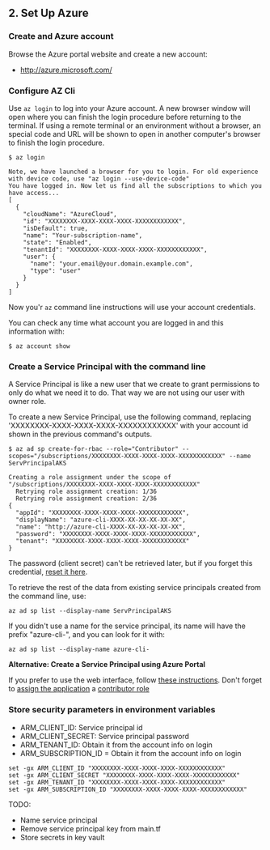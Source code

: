 ## 2. Set Up Azure

### Create and Azure account

Browse the Azure portal website and create a new account:

 * http://azure.microsoft.com/

### Configure AZ Cli

Use `az login` to log into your Azure account. A new browser window will open where you can finish the login procedure before returning to the terminal.
If using a remote terminal or an environment without a browser, an special code and URL will be shown to open in another computer's browser to finish the login procedure.

```
$ az login

Note, we have launched a browser for you to login. For old experience with device code, use "az login --use-device-code"
You have logged in. Now let us find all the subscriptions to which you have access...
[
  {
    "cloudName": "AzureCloud",
    "id": "XXXXXXXX-XXXX-XXXX-XXXX-XXXXXXXXXXXX",
    "isDefault": true,
    "name": "Your-subscription-name",
    "state": "Enabled",
    "tenantId": "XXXXXXXX-XXXX-XXXX-XXXX-XXXXXXXXXXXX",
    "user": {
      "name": "your.email@your.domain.example.com",
      "type": "user"
    }
  }
]
```

Now you'r `az` command line instructions will use your account credentials.

You can check any time what account you are logged in and this information with:

```
$ az account show
```

### Create a Service Principal with the command line

A Service Principal is like a new user that we create to grant permissions to only do what we need it to do.
That way we are not using our user with owner role. 

To create a new Service Principal, use the following command, replacing 'XXXXXXXX-XXXX-XXXX-XXXX-XXXXXXXXXXXX' with your account id shown in the previous command's outputs.

```
$ az ad sp create-for-rbac --role="Contributor" --scopes="/subscriptions/XXXXXXXX-XXXX-XXXX-XXXX-XXXXXXXXXXXX" --name ServPrincipalAKS

Creating a role assignment under the scope of "/subscriptions/XXXXXXXX-XXXX-XXXX-XXXX-XXXXXXXXXXXX"
  Retrying role assignment creation: 1/36
  Retrying role assignment creation: 2/36
{
  "appId": "XXXXXXXX-XXXX-XXXX-XXXX-XXXXXXXXXXXX",
  "displayName": "azure-cli-XXXX-XX-XX-XX-XX-XX",
  "name": "http://azure-cli-XXXX-XX-XX-XX-XX-XX",
  "password": "XXXXXXXX-XXXX-XXXX-XXXX-XXXXXXXXXXXX",
  "tenant": "XXXXXXXX-XXXX-XXXX-XXXX-XXXXXXXXXXXX"
}
```

The password (client secret) can't be retrieved later, but if you forget this credential, [reset it here](https://docs.microsoft.com/en-us/cli/azure/create-an-azure-service-principal-azure-cli?view=azure-cli-latest#reset-credentials).

To retrieve the rest of the data from existing service principals created from the command line, use:

```
az ad sp list --display-name ServPrincipalAKS
```

If you didn't use a name for the service principal, its name will have the prefix "azure-cli-", and you can look for it with:

```
az ad sp list --display-name azure-cli-
```



**Alternative: Create a Service Principal using Azure Portal** 

If you prefer to use the web interface, follow [these instructions](https://docs.microsoft.com/en-us/azure/active-directory/develop/howto-create-service-principal-portal). Don't forget to [assign the application](https://docs.microsoft.com/en-us/azure/active-directory/develop/howto-create-service-principal-portal#assign-the-application-to-a-role) a [contributor role](https://docs.microsoft.com/en-us/azure/role-based-access-control/built-in-roles)

### Store security parameters in environment variables

* ARM_CLIENT_ID: Service principal id
* ARM_CLIENT_SECRET: Service principal password
* ARM_TENANT_ID: Obtain it from the account info on login
* ARM_SUBSCRIPTION_ID = Obtain it from the account info on login

```
set -gx ARM_CLIENT_ID "XXXXXXXX-XXXX-XXXX-XXXX-XXXXXXXXXXXX"
set -gx ARM_CLIENT_SECRET "XXXXXXXX-XXXX-XXXX-XXXX-XXXXXXXXXXXX"
set -gx ARM_TENANT_ID "XXXXXXXX-XXXX-XXXX-XXXX-XXXXXXXXXXXX"
set -gx ARM_SUBSCRIPTION_ID "XXXXXXXX-XXXX-XXXX-XXXX-XXXXXXXXXXXX"
```

TODO:

* Name service principal
* Remove service principal key from main.tf
* Store secrets in key vault